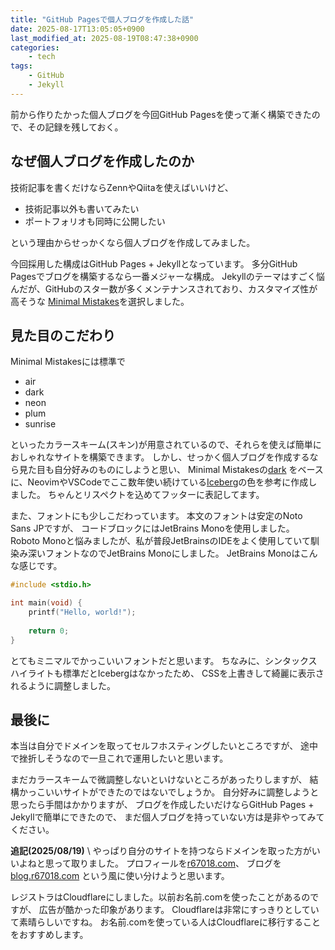 ```yaml
---
title: "GitHub Pagesで個人ブログを作成した話"
date: 2025-08-17T13:05:05+0900
last_modified_at: 2025-08-19T08:47:38+0900
categories:
    - tech
tags:
    - GitHub
    - Jekyll
---
```


前から作りたかった個人ブログを今回GitHub Pagesを使って漸く構築できたので、その記録を残しておく。

## なぜ個人ブログを作成したのか
技術記事を書くだけならZennやQiitaを使えばいいけど、
- 技術記事以外も書いてみたい
- ポートフォリオも同時に公開したい

という理由からせっかくなら個人ブログを作成してみました。

今回採用した構成はGitHub Pages + Jekyllとなっています。
多分GitHub Pagesでブログを構築するなら一番メジャーな構成。
Jekyllのテーマはすごく悩んだが、GitHubのスター数が多くメンテナンスされており、カスタマイズ性が高そうな
[Minimal Mistakes][1]を選択しました。

## 見た目のこだわり
Minimal Mistakesには標準で
- air
- dark
- neon
- plum
- sunrise

といったカラースキーム(スキン)が用意されているので、それらを使えば簡単におしゃれなサイトを構築できます。
しかし、せっかく個人ブログを作成するなら見た目も自分好みのものにしようと思い、
Minimal Mistakesの[dark](https://mmistakes.github.io/minimal-mistakes/docs/configuration/#dark-skin-dark)
をベースに、NeovimやVSCodeでここ数年使い続けている[Iceberg][2]の色を参考に作成しました。
ちゃんとリスペクトを込めてフッターに表記してます。

また、フォントにも少しこだわっています。
本文のフォントは安定のNoto Sans JPですが、
コードブロックにはJetBrains Monoを使用しました。
Roboto Monoと悩みましたが、私が普段JetBrainsのIDEをよく使用していて馴染み深いフォントなのでJetBrains Monoにしました。
JetBrains Monoはこんな感じです。
```c
#include <stdio.h>

int main(void) {
    printf("Hello, world!");
    
    return 0;
}
```

とてもミニマルでかっこいいフォントだと思います。
ちなみに、シンタックスハイライトも標準だとIcebergはなかったため、
CSSを上書きして綺麗に表示されるように調整しました。

## 最後に
本当は自分でドメインを取ってセルフホスティングしたいところですが、
途中で挫折しそうなので一旦これで運用したいと思います。

まだカラースキームで微調整しないといけないところがあったりしますが、
結構かっこいいサイトができたのではないでしょうか。
自分好みに調整しようと思ったら手間はかかりますが、
ブログを作成したいだけならGitHub Pages + Jekyllで簡単にできたので、
まだ個人ブログを持っていない方は是非やってみてください。

**追記(2025/08/19)** \\
やっぱり自分のサイトを持つならドメインを取った方がいいよねと思って取りました。
プロフィールを[r67018.com](https://r67018.com)、
ブログを[blog.r67018.com](https://blog.r67018.com)
という風に使い分けようと思います。

レジストラはCloudflareにしました。以前お名前.comを使ったことがあるのですが、
広告が酷かった印象があります。
Cloudflareは非常にすっきりとしていて素晴らしいですね。
お名前.comを使っている人はCloudflareに移行することをおすすめします。


[1]: https://github.com/mmistakes/minimal-mistakes
[2]: https://github.com/cocopon/iceberg.vim